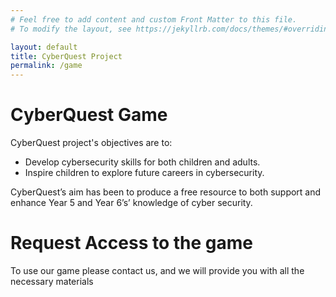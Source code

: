 ```yaml
---
# Feel free to add content and custom Front Matter to this file.
# To modify the layout, see https://jekyllrb.com/docs/themes/#overriding-theme-defaults

layout: default
title: CyberQuest Project
permalink: /game
---
```


CyberQuest Game
==================

CyberQuest project's objectives are to:
- Develop cybersecurity skills for both children and adults.
- Inspire children to explore future careers in cybersecurity.

CyberQuest’s aim has been to produce a free resource to both support and enhance Year 5 and Year 6’s’ knowledge of cyber security.

Request Access to the game
==========================

To use our game please contact us, and we will provide you with all the necessary materials


